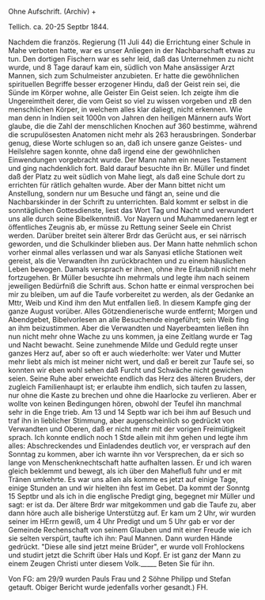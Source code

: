 Ohne Aufschrift. (Archiv) +

 Tellich. ca. 20-25 Septbr 1844.

Nachdem die französ. Regierung (11 Juli 44) die Errichtung einer Schule in Mahe verboten hatte, war es unser Anliegen in der Nachbarschaft etwas zu tun. Den dortigen Fischern war es sehr leid, daß das Unternehmen zu nicht wurde, und 8 Tage darauf kam ein, südlich von Mahe ansässiger Arzt Mannen, sich zum Schulmeister anzubieten. Er hatte die gewöhnlichen spirituellen Begriffe besser erzogener Hindu, daß der Geist rein sei, die Sünde im Körper wohne, alle Geister Ein Geist seien. Ich zeigte ihm die Ungereimtheit derer, die vom Geist so viel zu wissen vorgeben und zB den menschlichen Körper, in welchem alles klar daliegt, nicht erkennen. Wie man denn in Indien seit 1000n von Jahren den heiligen Männern aufs Wort glaube, die die Zahl der menschlichen Knochen auf 360 bestimme, während die scrupulösesten Anatomen nicht mehr als 263 herausbringen. Sonderbar genug, diese Worte schlugen so an, daß ich unsere ganze Geistes- und Heilslehre sagen konnte, ohne daß irgend eine der gewöhnlichen Einwendungen vorgebracht wurde. Der Mann nahm ein neues Testament und ging nachdenklich fort. Bald darauf besuchte ihn Br. Müller und findet daß der Platz zu weit südlich von Mahe liegt, als daß eine Schule dort zu errichten für rätlich gehalten wurde. Aber der Mann bittet nicht um Anstellung, sondern nur um Besuche und fängt an, seine und die Nachbarskinder in der Schrift zu unterrichten. Bald kommt er selbst in die sonntäglichen Gottesdienste, liest das Wort Tag und Nacht und verwundert uns alle durch seine Bibelkenntniß. Vor Nayern und Muhammedanern legt er öffentliches Zeugnis ab, er müsse zu Rettung seiner Seele ein Christ werden. Darüber breitet sein älterer Brdr das Gerücht aus, er sei närrisch geworden, und die Schulkinder blieben aus. Der Mann hatte nehmlich schon vorher einmal alles verlassen und war als Sanyasi etliche Stationen weit gereist, als die Verwandten ihn zurückbrachten und zu einem häuslichen Leben bewogen. Damals versprach er ihnen, ohne ihre Erlaubniß nicht mehr fortzugehen. Br Müller besuchte ihn mehrmals und legte ihm nach seinem jeweiligen Bedürfniß die Schrift aus. Schon hatte er einmal versprochen bei mir zu bleiben, um auf die Taufe vorbereitet zu werden, als der Gedanke an Mttr, Weib und Kind ihm den Mut entfallen ließ. In diesem Kampfe ging der ganze August vorüber. Alles Götzendienerische wurde entfernt; Morgen und Abendgebet, Bibelvorlesen an alle Besuchende eingeführt; sein Weib fing an ihm beizustimmen. Aber die Verwandten und Nayerbeamten ließen ihn nun nicht mehr ohne Wache zu uns kommen, ja eine Zeitlang wurde er Tag und Nacht bewacht. Seine zunehmende Milde und Geduld regte unser ganzes Herz auf, aber so oft er auch wiederholte: wer Vater und Mutter mehr liebt als mich ist meiner nicht wert, und daß er bereit zur Taufe sei, so konnten wir eben wohl sehen daß Furcht und Schwäche nicht gewichen seien. Seine Ruhe aber erweichte endlich das Herz des älteren Bruders, der zugleich Familienhaupt ist; er erlaubte ihm endlich, sich taufen zu lassen, nur ohne die Kaste zu brechen und ohne die Haarlocke zu verlieren. Aber er wollte von keinen Bedingungen hören, obwohl der Teufel ihn manchmal sehr in die Enge trieb. Am 13 und 14 Septb war ich bei ihm auf Besuch und traf ihn in lieblicher Stimmung, aber augenscheinlich so gedrückt von Verwandten und Oberen, daß er nicht mehr mit der vorigen Freimütigkeit sprach. Ich konnte endlich noch 1 Stde allein mit ihm gehen und legte ihm alles: Abschreckendes und Einladendes deutlich vor, er versprach auf den Sonntag zu kommen, aber ich warnte ihn vor Versprechen, da er sich so lange von Menschenknechtschaft hatte aufhalten lassen. Er und ich waren gleich beklemmt und bewegt, als ich über den Mahefluß fuhr und er mit Tränen umkehrte. Es war uns allen als komme es jetzt auf einige Tage, einige Stunden an und wir hielten ihn fest im Gebet. Da kommt der Sonntg 15 Septbr und als ich in die englische Predigt ging, begegnet mir Müller und sagt: er ist da. Der ältere Brdr war mitgekommen und gab die Taufe zu, aber dann höre auch alle bisherige Unterstützg auf. Er kam um 2 Uhr, wir wurden seiner im HErrn gewiß, um 4 Uhr Predigt und um 5 Uhr gab er vor der Gemeinde Rechenschaft von seinem Glauben und mit einer Freude wie ich sie selten verspürt, taufte ich ihn: Paul Mannen. Dann wurden Hände gedrückt. "Diese alle sind jetzt meine Brüder", er wurde voll Frohlockens und studirt jetzt die Schrift über Hals und Kopf. Er ist ganz der Mann zu einem Zeugen Christi unter diesem Volk._____ Beten Sie für ihn.

Von FG: am 29/9 wurden Pauls Frau und 2 Söhne Philipp und Stefan getauft. Obiger Bericht wurde jedenfalls vorher gesandt.) FH.
